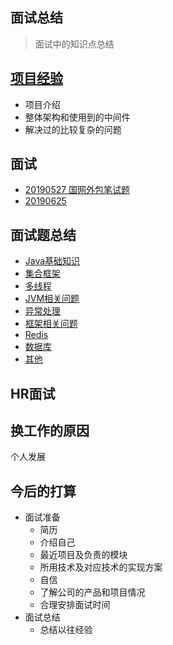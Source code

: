 ## 面试总结

> 面试中的知识点总结

## [项目经验](Experience/Resume.md)
- 项目介绍
- 整体架构和使用到的中间件
- 解决过的比较复杂的问题

## 面试
- [20190527 国网外包笔试题](Experience/20190529国家电网.md)
- [20190625](Experience/20190625.md)

## 面试题总结
- [Java基础知识](SUM-UP/Java基础知识.md)
- [集合框架](../其他/Java/Collection/Collection.md)
- [多线程](SUM-UP/多线程.md)
- [JVM相关问题](SUM-UP/JVM相关问题.md)
- [异常处理](SUM-UP/异常处理.md)
- [框架相关问题](SUM-UP/框架相关问题.md)
- [Redis](SUM-UP/Redis.md)
- [数据库](SUM-UP/数据库.md)
- [其他](SUM-UP/其他.md)

## HR面试

## 换工作的原因
个人发展
## 今后的打算

- 面试准备
    - 简历
    - 介绍自己
    - 最近项目及负责的模块
    - 所用技术及对应技术的实现方案
    - 自信
    - 了解公司的产品和项目情况
    - 合理安排面试时间
- 面试总结
    - 总结以往经验
